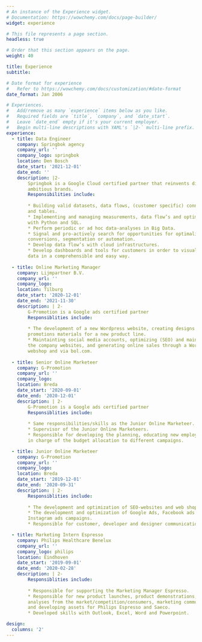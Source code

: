 ```yaml
---
# An instance of the Experience widget.
# Documentation: https://wowchemy.com/docs/page-builder/
widget: experience

# This file represents a page section.
headless: true

# Order that this section appears on the page.
weight: 40

title: Experience
subtitle:

# Date format for experience
#   Refer to https://wowchemy.com/docs/customization/#date-format
date_format: Jan 2006

# Experiences.
#   Add/remove as many `experience` items below as you like.
#   Required fields are `title`, `company`, and `date_start`.
#   Leave `date_end` empty if it's your current employer.
#   Begin multi-line descriptions with YAML's `|2-` multi-line prefix.
experience:
  - title: Data Engineer
    company: Springbok agency
    company_url: ''
    company_logo: springbok
    location: Den Bosch
    date_start: '2021-12-01'
    date_end: ''
    description: |2-
        Springbok is a Google Cloud certified partner that reinvents digital for 
        ambitious brands. 
        Responsibilities include:
        
        * Building valid datasets, data flows, (customer specific) connections 
        and tables.
        * Implementing and managing measurements, data flow’s and optimalization 
        with Python and SQL.
        * Perform periodic or ad hoc data-analyses in Big Data.
        * Signal and pro-actively search for opportunities for optimalizations, 
        conversions, segmentation or automation.
        * Develop data flow’s with cloud infrastructures.
        * Develop dashboards and tools for customers in order to visualise the 
        data in a comprehensible and easy way.
        
  - title: Online Marketing Manager
    company: Lijmpartner B.V.
    company_url: ''
    company_logo:
    location: Tilburg
    date_start: '2020-12-01'
    date_end: '2021-11-30'
    description: | 2-
        G-Promotion is a Google ads certified partner 
        Responsiblities include:
        
        * The development of a new Wordpress website, creating designs and 
        promotions materials for a new product line. 
        * Maintainting social media accounts, optimizing (SEO) and maintaining 
        the company websites, and generating online sales through a Wordpress 
        webshop and via bol.com.
  
  - title: Senior Online Marketeer
    company: G-Promotion
    company_url: ''
    company_logo:
    location: Breda
    date_start: '2020-09-01'
    date_end: '2020-12-01'
    description: | 2-
        G-Promotion is a Google ads certified partner 
        Responsiblities include:
        
        * Same responsibilities/skills as the Junior Online Marketeer.
        * Supervisor of the Junior Online Marketeers.
        * Responsible for developing the planning, educating new employees and 
        in charge of the budget allocation to different campaigns.

  - title: Junior Online Marketeer
    company: G-Promotion
    company_url: ''
    company_logo:
    location: Breda
    date_start: '2019-12-01'
    date_end: '2020-09-31'
    description: | 2-
        Responsiblities include:
        
        * The development and optimization of SEO-websites and web shops.
        * The development and optimization of Google Ads, Facebook ads and 
        Instagram ads campaigns.
        * Responsible for customer, developer and designer communication. 

  - title: Marketing Intern Espresso
    company: Philips Healthcare Benelux
    company_url: ''
    company_logo: philips
    location: Eindhoven
    date_start: '2019-09-01'
    date_end: '2020-02-28'
    description: | 2-
        Responsiblities include:
        
        * Responsible for supporting the Marketing Manager Espresso.
        * Responsible for new product launches, product demonstrations, 
        analyses from the market/competition/consumers, marketing communication 
        and developing assets for Philips Espresso and Saeco. 
        * Developed skills with Outlook, Excel, Word and Powerpoint.

design:
  columns: '2'
---
```

